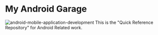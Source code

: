 # My Android Garage
![android-mobile-application-development](https://user-images.githubusercontent.com/11274840/30295615-0e67cd96-96f6-11e7-8e50-e5117446d766.png)
This is the "Quick Reference Repository" for Android Related work.
